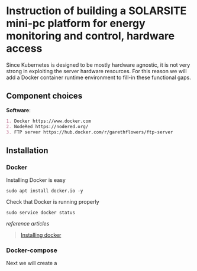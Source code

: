 # Instruction of building a SOLARSITE mini-pc platform for energy monitoring and control, hardware access

Since Kubernetes is designed to be mostly hardware agnostic, it is not very strong in exploiting the server hardware
resources. For this reason we will add a Docker container runtime environment to fill-in these functional gaps.


## Component choices
**Software**:
```markdown
1. Docker https://www.docker.com
2. NodeRed https://nodered.org/
3. FTP server https://hub.docker.com/r/garethflowers/ftp-server
```

## Installation

### Docker

Installing Docker is easy

`sudo apt install docker.io -y`

Check that Docker is running properly

`sudo service docker status`

*reference articles*

>[Installing docker](https://mariadb.com/resources/blog/building-a-portable-database-server/)

### Docker-compose

Next we will create a 